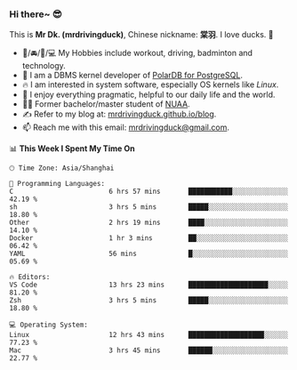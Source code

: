 ### Hi there~ 😎

This is **Mr Dk. (mrdrivingduck)**, Chinese nickname: **棠羽**. I love ducks. 🦆

- 💪/🚘/🏸/💻 My Hobbies include workout, driving, badminton and technology.
- 🍊 I am a DBMS kernel developer of [PolarDB for PostgreSQL](https://github.com/ApsaraDB/PolarDB-for-PostgreSQL).
- 🔥 I am interested in system software, especially OS kernels like *Linux*.
- 🔧 I enjoy everything pragmatic, helpful to our daily life and the world.
- 👨‍🎓 Former bachelor/master student of [NUAA](https://en.wikipedia.org/wiki/Nanjing_University_of_Aeronautics_and_Astronautics).
- ✍ Refer to my blog at: [mrdrivingduck.github.io/blog](https://mrdrivingduck.github.io/blog/).
- 📫 Reach me with this email: [mrdrivingduck@gmail.com](mailto:mrdrivingduck@gmail.com).

<!--START_SECTION:waka-->
📊 **This Week I Spent My Time On** 

```text
🕑︎ Time Zone: Asia/Shanghai

💬 Programming Languages: 
C                        6 hrs 57 mins       ███████████░░░░░░░░░░░░░░   42.19 % 
sh                       3 hrs 5 mins        █████░░░░░░░░░░░░░░░░░░░░   18.80 % 
Other                    2 hrs 19 mins       ████░░░░░░░░░░░░░░░░░░░░░   14.10 % 
Docker                   1 hr 3 mins         ██░░░░░░░░░░░░░░░░░░░░░░░   06.42 % 
YAML                     56 mins             █░░░░░░░░░░░░░░░░░░░░░░░░   05.69 % 

🔥 Editors: 
VS Code                  13 hrs 23 mins      ████████████████████░░░░░   81.20 % 
Zsh                      3 hrs 5 mins        █████░░░░░░░░░░░░░░░░░░░░   18.80 % 

💻 Operating System: 
Linux                    12 hrs 43 mins      ███████████████████░░░░░░   77.23 % 
Mac                      3 hrs 45 mins       ██████░░░░░░░░░░░░░░░░░░░   22.77 % 
```


<!--END_SECTION:waka-->

<!-- ![Mr Dk.'s GitHub Stats](https://github-readme-stats.vercel.app/api?username=mrdrivingduck&count_private&show_icons=true&theme=buefy) -->

<!-- ![Most Used Languages](https://github-readme-stats.vercel.app/api/top-langs/?username=mrdrivingduck&exclude_repo=mips32-CPU,snort-tcp-socket&theme=buefy&layout=compact&langs_count=10) -->


<!--
**mrdrivingduck/mrdrivingduck** is a ✨ _special_ ✨ repository because its `README.md` (this file) appears on your GitHub profile.

Here are some ideas to get you started:

- 🔭 I’m currently working on ...
- 🌱 I’m currently learning ...
- 👯 I’m looking to collaborate on ...
- 🤔 I’m looking for help with ...
- 💬 Ask me about ...
- 📫 How to reach me: ...
- 😄 Pronouns: ...
- ⚡ Fun fact: ...
-->
